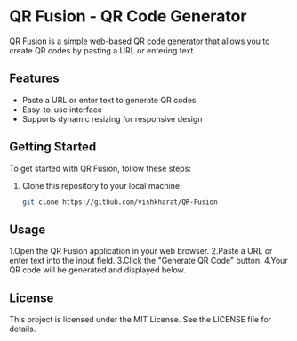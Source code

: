 # QR Fusion - QR Code Generator

QR Fusion is a simple web-based QR code generator that allows you to create QR codes by pasting a URL or entering text.

## Features

- Paste a URL or enter text to generate QR codes
- Easy-to-use interface
- Supports dynamic resizing for responsive design

## Getting Started

To get started with QR Fusion, follow these steps:

1. Clone this repository to your local machine:

   ```bash
   git clone https://github.com/vishkharat/QR-Fusion
## Usage
1.Open the QR Fusion application in your web browser.
2.Paste a URL or enter text into the input field.
3.Click the "Generate QR Code" button.
4.Your QR code will be generated and displayed below.

## License
This project is licensed under the MIT License. See the LICENSE file for details.
